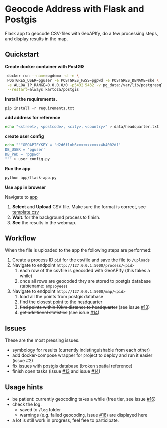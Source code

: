 # Geocode Address with Flask and Postgis

Flask app to geocode CSV-files with GeoAPIfy, do a few processing steps, and display results in the map.

## Quickstart 

**Create docker container with PostGIS** 

```bash
 docker run --name=pgdemo -d -e \
 POSTGRES_USER=pguser -e POSTGRES_PASS=pgpwd -e POSTGRES_DBNAME=ske \
 -e ALLOW_IP_RANGE=0.0.0.0/0 -p5432:5432 -v pg_data:/var/lib/postgresql \
 --restart=always kartoza/postgis
 ```

**Install the requirements.**
```
pip install -r requirements.txt
```


**add address for reference**
```bash
echo "<street>, <postcode>, <city>, <country>" > data/headquarter.txt
```

**create user config** 
```bash
echo """GEOAPIFYKEY = 'd2d6flob6xxxxxxxxxxx4b4002d1'
DB_USER = 'pguser'
DB_PWD = 'pgpwd'
""" > user_config.py
```


**Run the app**
 ```bash
 python app/flask-app.py
 ```

**Use app in browser**

Navigate to [app](http://127.0.0.1:5000)

1. **Select** and **Upload** CSV file. Make sure the format is correct, see [template.csv](https://github.com/MBennGit/addr-to-pg/blob/main/data/template.csv)
2. **Wait**. for the background process to finish. 
3. **See** the results in the webmap.


## Workflow

When the file is uploaded to the app the following steps are performed:

1. Create a process ID `pid` for the csvfile and save the file to `/uploads`
2. Navigate to endpoint `http://127.0.0.1:5000/process/<pid>`
   1. each row of the csvfile is geocoded with GeoAPIfy (this takes a while)
   2. once all rows are geocoded they are stored to postgis database (tablename: `employees`)
3. Navigate to endpoint `http://127.0.0.1:5000/map/<pid>`
   1. load all the points from postgis database
   2. find the closest point to the headquarter
   3. ~~find points within 10km distance to headquarter~~ (see issue [#13][i13])
   4. ~~get additional statistics~~ (see issue [#14][i14])


## Issues

These are the most pressing issues.

- symbology for results (currently indistinguishable from each other)
- add docker-compose wrapper for project to deploy and run it easier (issue #2)
- fix issues with postgis database (broken spatial reference)
- finish open tasks (issue [#13][i13] and issue [#14][i14])


## Usage hints

- be patient: currently geocoding takes a while (free tier, see issue [#16][i16])
- check the log.
  - saved to `/log` folder
  - warnings (e.g. failed geocoding, issue [#18][i18]) are displayed here
- a lot is still work in progress, feel free to participate.


[i13]: https://github.com/MBennGit/addr-to-pg/issues/13
[i14]: https://github.com/MBennGit/addr-to-pg/issues/14
[i16]: https://github.com/MBennGit/addr-to-pg/issues/16
[i18]: https://github.com/MBennGit/addr-to-pg/issues/18
